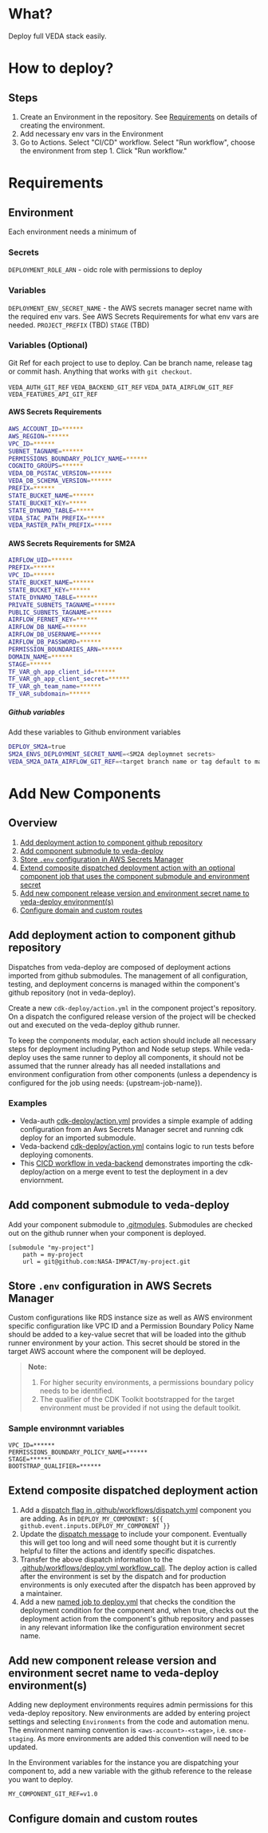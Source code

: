 # What?
Deploy full VEDA stack easily.

# How to deploy?
## Steps
1. Create an Environment in the repository. See [Requirements](#requirements) on details of creating the environment.
2. Add necessary env vars in the Environment
3. Go to Actions. Select "CI/CD" workflow. Select "Run workflow", choose the environment from step 1. Click "Run workflow."

# Requirements
## Environment
Each environment needs a minimum of

### Secrets
`DEPLOYMENT_ROLE_ARN` - oidc role with permissions to deploy

### Variables
`DEPLOYMENT_ENV_SECRET_NAME` - the AWS secrets manager secret name with the required env vars. See AWS Secrets Requirements for what env vars are needed.
`PROJECT_PREFIX` (TBD)
`STAGE` (TBD)

### Variables (Optional)
Git Ref for each project to use to deploy. Can be branch name, release tag or commit hash. Anything that works with `git checkout`.

`VEDA_AUTH_GIT_REF`
`VEDA_BACKEND_GIT_REF`
`VEDA_DATA_AIRFLOW_GIT_REF`
`VEDA_FEATURES_API_GIT_REF`

#### AWS Secrets Requirements
```bash
AWS_ACCOUNT_ID=******
AWS_REGION=******
VPC_ID=******
SUBNET_TAGNAME=******
PERMISSIONS_BOUNDARY_POLICY_NAME=******
COGNITO_GROUPS=******
VEDA_DB_PGSTAC_VERSION=******
VEDA_DB_SCHEMA_VERSION=******
PREFIX=******
STATE_BUCKET_NAME=******
STATE_BUCKET_KEY=*****
STATE_DYNAMO_TABLE=*****
VEDA_STAC_PATH_PREFIX=*****
VEDA_RASTER_PATH_PREFIX=*****
```


#### AWS Secrets Requirements for SM2A
```bash
AIRFLOW_UID=******
PREFIX=******
VPC_ID=******
STATE_BUCKET_NAME=******
STATE_BUCKET_KEY=******
STATE_DYNAMO_TABLE=******
PRIVATE_SUBNETS_TAGNAME=******
PUBLIC_SUBNETS_TAGNAME=******
AIRFLOW_FERNET_KEY=******
AIRFLOW_DB_NAME=******
AIRFLOW_DB_USERNAME=******
AIRFLOW_DB_PASSWORD=******
PERMISSION_BOUNDARIES_ARN=******
DOMAIN_NAME=******
STAGE=******
TF_VAR_gh_app_client_id=******
TF_VAR_gh_app_client_secret=******
TF_VAR_gh_team_name=******
TF_VAR_subdomain=******
```
##### Github variables
Add these variables to Github environment variables 
```bash
DEPLOY_SM2A=true
SM2A_ENVS_DEPLOYMENT_SECRET_NAME=<SM2A deploymnet secrets>
VEDA_SM2A_DATA_AIRFLOW_GIT_REF=<target branch name or tag default to main>
```

# Add New Components
## Overview
1. [Add deployment action to component github repository](#add-deployment-action-to-component-github-repository)
2. [Add component submodule to veda-deploy](#add-component-submodule-to-veda-deploy)
3. [Store `.env` configuration in AWS Secrets Manager](#store-env-configuration-in-aws-secrets-manager)
4. [Extend composite dispatched deployment action with an optional component job that uses the component submodule and environment secret](#extend-composite-dispatched-deployment-action)
5. [Add new component release version and environment secret name to veda-deploy environment(s)](#add-new-component-release-version-and-environment-secret-name-to-veda-deploy-environments)
6. [Configure domain and custom routes](#configure-domain-and-custom-routes)

## Add deployment action to component github repository
Dispatches from veda-deploy are composed of deployment actions imported from github submodules. The management of all configuration, testing, and deployment concerns is managed within the component's github repository (not in veda-deploy).

Create a new `cdk-deploy/action.yml` in the component project's repository. On a dispatch the configured release version of the project will be checked out and executed on the veda-deploy github runner. 

To keep the components modular, each action should include all necessary steps for deployment including Python and Node setup steps. While veda-deploy uses the same runner to deploy all components, it should not be assumed that the runner already has all needed installations and environment configuration from other components (unless a dependency is configured for the job using needs: {upstream-job-name}).

### Examples
- Veda-auth [cdk-deploy/action.yml](https://github.com/NASA-IMPACT/veda-auth/blob/main/.github/actions/cdk-deploy/action.yml) provides a simple example of adding configuration from an Aws Secrets Manager secret and running cdk deploy for an imported submodule.
- Veda-backend [cdk-deploy/action.yml](https://github.com/NASA-IMPACT/veda-backend/blob/develop/.github/actions/cdk-deploy/action.yml) contains logic to run tests before deploying comonents.
- This [CICD workflow in veda-backend](https://github.com/NASA-IMPACT/veda-backend/blob/develop/.github/workflows/cicd.yml) demonstrates importing the cdk-deploy/action on a merge event to test the deployment in a dev enviornment.

## Add component submodule to veda-deploy
Add your component submodule to [.gitmodules](https://github.com/NASA-IMPACT/veda-deploy/blob/dev/.gitmodules). Submodules are checked out on the github runner when your component is deployed.

```
[submodule "my-project"]
	path = my-project
	url = git@github.com:NASA-IMPACT/my-project.git
```

## Store `.env` configuration in AWS Secrets Manager
Custom configurations like RDS instance size as well as AWS environment specific configuration like VPC ID and a Permission Boundary Policy Name should be added to a key-value secret that will be loaded into the github runner environment by your action. This secret should be stored in the target AWS account where the component will be deployed.

> **Note:** 
> 1. For higher security environments, a permissions boundary policy needs to be identified. 
> 2. The qualifier of the CDK Toolkit bootstrapped for the target environment must be provided if not using the default toolkit.

### Sample environmnt variables
```
VPC_ID=******
PERMISSIONS_BOUNDARY_POLICY_NAME=******
STAGE=******
BOOTSTRAP_QUALIFIER=******
```

## Extend composite dispatched deployment action

1. Add a [dispatch flag in .github/workflows/dispatch.yml](https://github.com/NASA-IMPACT/veda-deploy/blob/dev/.github/workflows/dispatch.yml#L66) component you are adding. As in `DEPLOY_MY_COMPONENT: ${{ github.event.inputs.DEPLOY_MY_COMPONENT }}`
2. Update the [dispatch message](https://github.com/NASA-IMPACT/veda-deploy/blob/dev/.github/workflows/dispatch.yml#L46) to include your component. Eventually this will get too long and will need some thought but it is currently helpful to filter the actions and identify specific dispatches.
3. Transfer the above dispatch information to the [.github/workflows/deploy.yml workflow_call](https://github.com/NASA-IMPACT/veda-deploy/blob/dev/.github/workflows/deploy.yml#L10). The deploy action is called after the environment is set by the dispatch and for production environments is only executed after the dispatch has been approved by a maintainer.
4. Add a new [named job to deploy.yml](https://github.com/NASA-IMPACT/veda-deploy/blob/dev/.github/workflows/deploy.yml#L218) that checks the condition the deployment condition for the component and, when true, checks out the deployment action from the component's github repository and passes in any relevant information like the configuration environment secret name.

## Add new component release version and environment secret name to veda-deploy environment(s)
Adding new deployment environments requires admin permissions for this veda-deploy repository. New environments are added by entering project settings and selecting `Environments` from the code and automation menu. The environment naming convention is `<aws-account>-<stage>`, i.e. `smce-staging`. As more environments are added this convention will need to be updated.

In the Environment variables for the instance you are dispatching your component to, add a new variable with the github reference to the release you want to deploy. 

`MY_COMPONENT_GIT_REF=v1.0`

## Configure domain and custom routes